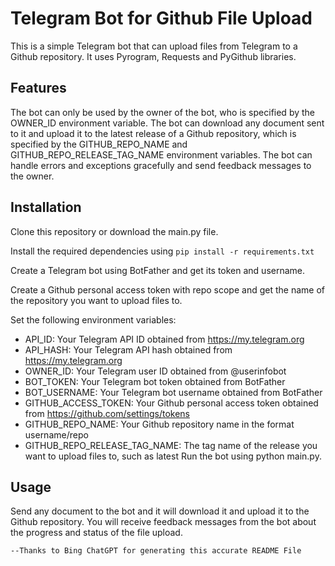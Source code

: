 # Telegram Bot for Github File Upload
This is a simple Telegram bot that can upload files from Telegram to a Github repository. It uses Pyrogram, Requests and PyGithub libraries.

## Features
The bot can only be used by the owner of the bot, who is specified by the OWNER_ID environment variable.
The bot can download any document sent to it and upload it to the latest release of a Github repository, which is specified by the GITHUB_REPO_NAME and GITHUB_REPO_RELEASE_TAG_NAME environment variables.
The bot can handle errors and exceptions gracefully and send feedback messages to the owner.

## Installation
Clone this repository or download the main.py file.

Install the required dependencies using `pip install -r requirements.txt`

Create a Telegram bot using BotFather and get its token and username.

Create a Github personal access token with repo scope and get the name of the repository you want to upload files to.

Set the following environment variables:

- API_ID: Your Telegram API ID obtained from https://my.telegram.org
- API_HASH: Your Telegram API hash obtained from https://my.telegram.org
- OWNER_ID: Your Telegram user ID obtained from @userinfobot
- BOT_TOKEN: Your Telegram bot token obtained from BotFather
- BOT_USERNAME: Your Telegram bot username obtained from BotFather
- GITHUB_ACCESS_TOKEN: Your Github personal access token obtained from https://github.com/settings/tokens
- GITHUB_REPO_NAME: Your Github repository name in the format username/repo
- GITHUB_REPO_RELEASE_TAG_NAME: The tag name of the release you want to upload files to, such as latest
Run the bot using python main.py.

## Usage
Send any document to the bot and it will download it and upload it to the Github repository.
You will receive feedback messages from the bot about the progress and status of the file upload.

`--Thanks to Bing ChatGPT for generating this accurate README File`
